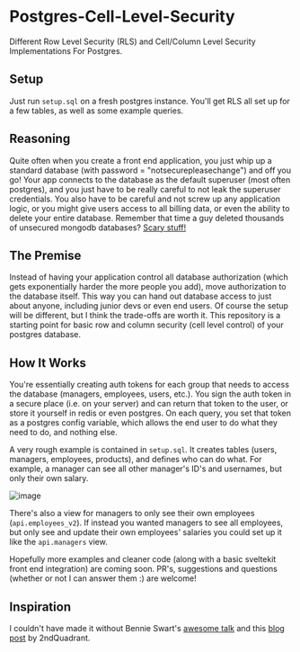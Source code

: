 # Postgres-Cell-Level-Security
Different Row Level Security (RLS) and Cell/Column Level Security Implementations For Postgres.

## Setup
Just run `setup.sql` on a fresh postgres instance. You'll get RLS all set up for a few tables, as well as some example queries.

## Reasoning
Quite often when you create a front end application, you just whip up a standard database (with password = "notsecurepleasechange") and off you go! Your app connects to the database as the default superuser (most often postgres), and you just have to be really careful to not leak the superuser credentials. You also have to be careful and not screw up any application logic, or you might give users access to all billing data, or even the ability to delete your entire database. Remember that time a guy deleted thousands of unsecured mongodb databases? [Scary stuff!](https://www.ehackingnews.com/2019/05/unistellar-attackers-delete-over-12000.html)

## The Premise
Instead of having your application control all database authorization (which gets exponentially harder the more people you add), move authorization to the database itself. This way you can hand out database access to just about anyone, including junior devs or even end users. Of course the setup will be different, but I think the trade-offs are worth it. This repository is a starting point for basic row and column security (cell level control) of your postgres database.

## How It Works
You're essentially creating auth tokens for each group that needs to access the database (managers, employees, users, etc.). You sign the auth token in a secure place (i.e. on your server) and can return that token to the user, or store it yourself in redis or even postgres. On each query, you set that token as a postgres config variable, which allows the end user to do what they need to do, and nothing else.

A very rough example is contained in `setup.sql`.  It creates tables (users, managers, employees, products), and defines who can do what. For example, a manager can see all other manager's ID's and usernames, but only their own salary.

![image](https://user-images.githubusercontent.com/2141012/115927663-00042300-a442-11eb-92e7-05b8c447a988.png)

There's also a view for managers to only see their own employees (`api.employees_v2`). If instead you wanted managers to see all employees, but only see and update their own employees' salaries you could set up it like the `api.managers` view.

Hopefully more examples and cleaner code (along with a basic sveltekit front end integration) are coming soon. PR's, suggestions and questions (whether or not I can answer them :) are welcome!

## Inspiration
I couldn't have made it without Bennie Swart's [awesome talk](https://www.youtube.com/watch?v=-9QqQ2jkG_4&t=2319s) and this [blog post](https://www.2ndquadrant.com/en/blog/application-users-vs-row-level-security/) by 2ndQuadrant.

